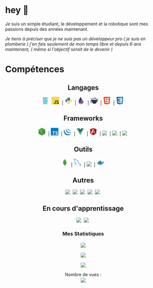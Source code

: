 # hey 👋


Je suis un simple étudiant, le développement et la robotique sont mes passions depuis des années maintenant.


*Je tiens à préciser que je ne suis pas un développeur pro ( je suis en plomberie ) j'en fais seulement de mon temps libre et depuis 6 ans maintenant, ( même si l'objectif serait de le devenir )*

# Compétences
<h2 align="center">Langages</h2>

<p align="center"> 
  <code><img height="25" src="https://raw.githubusercontent.com/devicons/devicon/master/icons/go/go-original.svg"></code>&nbsp;
  <code><img height="25" src="https://raw.githubusercontent.com/github/explore/80688e429a7d4ef2fca1e82350fe8e3517d3494d/topics/javascript/javascript.png"></code>&nbsp; |
  <code><img height="25" src="https://raw.githubusercontent.com/devicons/devicon/master/icons/python/python-original.svg"></code>&nbsp; |
  <code><img height="25" src="https://raw.githubusercontent.com/devicons/devicon/master/icons/elixir/elixir-original.svg"></code>&nbsp; |
  <code><img height="25" src="https://raw.githubusercontent.com/devicons/devicon/master/icons/coffeescript/coffeescript-original.svg"></code>&nbsp; |
  <code><img height="25" src="https://raw.githubusercontent.com/devicons/devicon/master/icons/html5/html5-original.svg"></code>&nbsp; |
  <code><img height="25" src="https://raw.githubusercontent.com/devicons/devicon/master/icons/css3/css3-original.svg"></code>&nbsp;
</p>

<h2 align="center">Frameworks</h2>

<p align="center">
  <code><img height="25" src="https://raw.githubusercontent.com/devicons/devicon/master/icons/nodejs/nodejs-original.svg"></code>&nbsp; |
  <code><img height="25" src="https://raw.githubusercontent.com/devicons/devicon/master/icons/typescript/typescript-plain.svg"></code>&nbsp; |
  <code><img height="25" src="https://raw.githubusercontent.com/devicons/devicon/master/icons/jquery/jquery-original.svg"></code>&nbsp; |
  <code><img height="25" src="https://raw.githubusercontent.com/devicons/devicon/master/icons/vuejs/vuejs-original.svg"></code>&nbsp; |
  <code><img height="25" src="https://github.com/devicons/devicon/blob/master/icons/angularjs/angularjs-original.svg"></code>&nbsp; |
  <code><img height="25" src="https://cdn.icon-icons.com/icons2/2107/PNG/512/file_type_ejs_icon_130626.png"></code>&nbsp; |
  <code><img height="25" src="https://s3.amazonaws.com/oodles-technologies1/blog-images/d73085c7-ff2c-4edb-9a72-8e1333dac14e.png"></code>&nbsp; |
  <code><img height="25" src="https://geedew.com/assets/uploads/2012/10/mustacheimage.png"></code>&nbsp;
</p>

<h2 align="center">Outils</h2>
<p align="center">
    <code><img height="25" src="https://raw.githubusercontent.com/devicons/devicon/master/icons/mongodb/mongodb-original.svg"></code>&nbsp; |
    <code><img height="25" src="https://raw.githubusercontent.com/devicons/devicon/master/icons/mysql/mysql-original.svg"></code>&nbsp; |
    <code><img height="25" src="https://imgs.search.brave.com/DIgZ0Xabu6jzxMdx0ge3Rda6arDNpHjuLVJhF-R5Hss/rs:fit:860:0:0/g:ce/aHR0cHM6Ly91cGxv/YWQud2lraW1lZGlh/Lm9yZy93aWtpcGVk/aWEvY29tbW9ucy85/LzkxL0VsZWN0cm9u/X1NvZnR3YXJlX0Zy/YW1ld29ya19Mb2dv/LnN2Zw.svg"></code>&nbsp; |
    <code><img height="25" src="https://github.com/devicons/devicon/blob/master/icons/docker/docker-original.svg"></code>&nbsp;
</p>

<h2 align="center">Autres</h2>
<p align="center">
    <code><img height="25" src="https://imgs.search.brave.com/63PQrigqH8fXf6C5lU4oESx4aNbe4fdxJcGfpo_GLKg/rs:fit:860:0:0/g:ce/aHR0cHM6Ly9hc3Nl/dHMtZ2xvYmFsLndl/YnNpdGUtZmlsZXMu/Y29tLzY0NzYwMDY5/ZTkzMDg0NjQ2Yzll/ZTQwNS82NDc2MDA2/OWU5MzA4NDY0NmM5/ZWU0MWNfbG9nby1m/aWdtYS1iYWNrZ3Jv/dW5kLnN2Zw.svg"></code>&nbsp;
    <code><img height="25" src="https://upload.wikimedia.org/wikipedia/commons/thumb/8/87/Arduino_Logo.svg/1200px-Arduino_Logo.svg.png"></code>&nbsp;
    <code><img height="25" src="https://cdn.icon-icons.com/icons2/195/PNG/256/Autodesk_23627.png"></code>&nbsp;
    <code><img height="25" src="https://upload.wikimedia.org/wikipedia/commons/a/a8/Fritzing_icon_%28new%29.png"></code>&nbsp;
    <code><img height="25" src="https://imgs.search.brave.com/NixygOCIyEVU9zC6sOA8mgURTojY463_hxsTsJD1_fo/rs:fit:860:0:0/g:ce/aHR0cHM6Ly9zdG9y/ZS5iaW12aXNpb24u/ZXUvQ29udGVudC9p/bWFnZXMvbG9nb190/b3Auc3Zn.svg"></code>&nbsp;
</p>

<h2 align="center">En cours d'apprentissage</h2>
<p align="center">
  <code><img height="25" src="https://gobot.io/images/elements/gopher.png"></code>&nbsp;
  <code><img height="25" src="https://johnny-five.io/img/j5-logo.svg"></code>&nbsp;
</p>




<div align="center">
    <h3 align="center">Mes Statistiques</h3>
    <p align="center">
        <img src="https://github-readme-stats.vercel.app/api?username=NotPunchnox&show_icons=true&theme=jolly&count_private=true" align="center" />
    </p>
</div>

<div align="center">
    <p align="center">
        <img src="https://github-readme-stats.vercel.app/api/top-langs/?username=NotPunchnox&layout=compact&theme=jolly&count_private=true" align="center" />
    </p>
</div>

<div align="center">
    <p align="center">
        <img src="https://github-readme-stats.vercel.app/api/wakatime?username=NotPunchnox&theme=jolly&count_private=true" align="center" />
    </p>
</div>

<div align="center">
    <p align="center">
        Nombre de vues : <br>
        <img src="https://profile-counter.glitch.me/NotPunchnox/count.svg" align="center" />
    </p>
</div>
